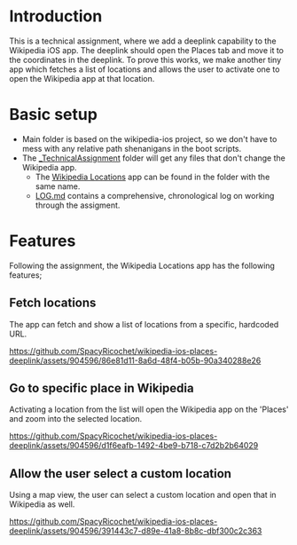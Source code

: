 # Introduction

This is a technical assignment, where we add a deeplink capability to the Wikipedia iOS app. The deeplink should open the Places tab and move it to the coordinates in the deeplink.
To prove this works, we make another tiny app which fetches a list of locations and allows the user to activate one to open the Wikipedia app at that location.

# Basic setup

* Main folder is based on the wikipedia-ios project, so we don't have to mess with any relative path shenanigans in the boot scripts.
* The [_TechnicalAssignment](./) folder will get any files that don't change the Wikipedia app.
  * The [Wikipedia Locations](Wikipedia%20Locations) app can be found in the folder with the same name.
  * [LOG.md](LOG.md) contains a comprehensive, chronological log on working through the assigment.

# Features

Following the assignment, the Wikipedia Locations app has the following features;

## Fetch locations

The app can fetch and show a list of locations from a specific, hardcoded URL.

https://github.com/SpacyRicochet/wikipedia-ios-places-deeplink/assets/904596/86e81d11-8a6d-48f4-b05b-90a340288e26

## Go to specific place in Wikipedia

Activating a location from the list will open the Wikipedia app on the 'Places' and zoom into the selected location.

https://github.com/SpacyRicochet/wikipedia-ios-places-deeplink/assets/904596/d1f6eafb-1492-4be9-b718-c7d2b2b64029

## Allow the user select a custom location

Using a map view, the user can select a custom location and open that in Wikipedia as well.

https://github.com/SpacyRicochet/wikipedia-ios-places-deeplink/assets/904596/391443c7-d89e-41a8-8b8c-dbf300c2c363

